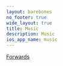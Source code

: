 ```yaml
---
layout: barebones
no_footer: true
wide_layout: true
title: Music
description: Music
ios_app_name: music
---
```

<script type="text/javascript" charset="utf-8">
document.location.href = 'https://interlakenmusic.bandcamp.com';
</script>

<a href="https://interlakenmusic.bandcamp.com">Forwards</a>

